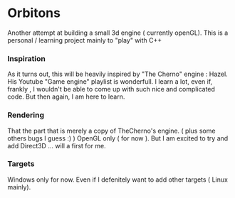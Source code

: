 # Orbitons

Another attempt at building a small 3d engine ( currently openGL).
This is a personal / learning project mainly to "play" with C++

### Inspiration

As it turns out, this will be heavily inspired by "The Cherno" engine : Hazel.
His Youtube "Game engine" playlist is wonderfull. I learn a lot, even if, frankly , I wouldn't be able to come up with such nice and complicated code. But then again, I am here to learn.

### Rendering

That the part that is merely a copy of TheCherno's engine. ( plus some others bugs I guess :) )
OpenGL only ( for now ). But I am excited to try and add Direct3D ... will a first for me.

### Targets

Windows only for now. Even if I defenitely want to add other targets ( Linux mainly).
